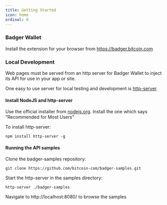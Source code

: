 ```yaml
---
title: Getting Started
icon: home
ordinal: 0
---
```


### Badger Wallet

Install the extension for your browser from https://badger.bitcoin.com

### Local Development

Web pages must be served from an http server for Badger Wallet to inject its API for use in your app or site.

One easy to use server for local testing and development is [http-server](https://www.npmjs.com/package/http-server).

#### Install NodeJS and http-server

Use the official installer from [nodejs.org](https://nodejs.org/). Install the one which says “Recommended for Most Users”

To install http-server:

    npm install http-server -g

#### Running the API samples

Clone the badger-samples repository:

    git clone https://github.com/bitcoin-com/badger-samples.git

Start the http-server in the samples directory:

    http-server ./badger-samples

Navigate to http://localhost:8080/ to browse the samples

